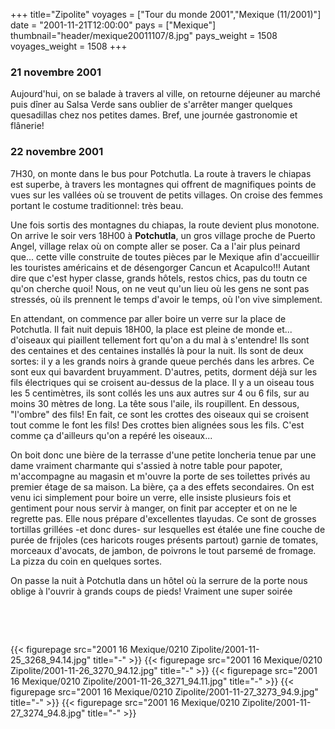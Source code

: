 +++
title="Zipolite"
voyages = ["Tour du monde 2001","Mexique (11/2001)"]
date = "2001-11-21T12:00:00"
pays = ["Mexique"]
thumbnail="header/mexique20011107/8.jpg"
pays_weight = 1508
voyages_weight = 1508
+++
### 21 novembre 2001

Aujourd'hui, on se balade à travers al ville, on retourne déjeuner au marché 
puis dîner au Salsa Verde sans oublier de s'arrêter manger quelques quesadillas 
chez nos petites dames. Bref, une journée gastronomie et flânerie!

### 22 novembre 2001

7H30, on monte dans le bus pour Potchutla. La route à travers le chiapas est 
superbe, à travers les montagnes qui offrent de magnifiques points de vues sur 
les vallées où se trouvent de petits villages. On croise des femmes portant 
le costume traditionnel: très beau.

Une fois sortis des montagnes du chiapas, la route devient plus monotone. On 
arrive le soir vers 18H00 à <b>Potchutla</b>, un gros village proche de Puerto 
Angel, village relax où on compte aller se poser. Ca a l'air plus peinard que... 
cette ville construite de toutes pièces par le Mexique afin d'accueillir les 
touristes américains et de désengorger Cancun et Acapulco!!! Autant dire que 
c'est hyper classe, grands hôtels, restos chics, pas du toutn ce qu'on cherche 
quoi! Nous, on ne veut qu'un lieu où les gens ne sont pas stressés, où ils prennent 
le temps d'avoir le temps, où l'on vive simplement.

En attendant, on commence par aller boire un verre sur la place de Potchutla. 
Il fait nuit depuis 18H00, la place est pleine de monde et... d'oiseaux qui 
piaillent tellement fort qu'on a du mal à s'entendre! Ils sont des centaines 
et des centaines installés là pour la nuit. Ils sont de deux sortes: il y a 
les grands noirs à grande queue perchés dans les arbres. Ce sont eux qui bavardent 
bruyamment. D'autres, petits, dorment déjà sur les fils électriques qui se croisent 
au-dessus de la place. Il y a un oiseau tous les 5 centimètres, ils sont collés 
les uns aux autres sur 4 ou 6 fils, sur au moins 30 mètres de long. La tête 
sous l'aile, ils roupillent. En dessous, "l'ombre" des fils! En fait, ce sont 
les crottes des oiseaux qui se croisent tout comme le font les fils! Des crottes 
bien alignées sous les fils. C'est comme ça d'ailleurs qu'on a repéré les oiseaux...

On boit donc une bière de la terrasse d'une petite loncheria tenue par une 
dame vraiment charmante qui s'assied à notre table pour papoter, m'accompagne 
au magasin et m'ouvre la porte de ses toilettes privés au premier étage de sa 
maison. La bière, ça a des effets secondaires. On est venu ici simplement pour 
boire un verre, elle insiste plusieurs fois et gentiment pour nous servir à 
manger, on finit par accepter et on ne le regrette pas. Elle nous prépare d'excellentes 
tlayudas. Ce sont de grosses tortillas grillées -et donc dures- sur lesquelles 
est étalée une fine couche de purée de frijoles (ces haricots rouges présents 
partout) garnie de tomates, morceaux d'avocats, de jambon, de poivrons le tout 
parsemé de fromage. La pizza du coin en quelques sortes.

On passe la nuit à Potchutla dans un hôtel où la serrure de la porte nous oblige 
à l'ouvrir à grands coups de pieds! Vraiment une super soirée

&nbsp;

&nbsp;


<div id="TOTO">{{< figurepage src="2001 16 Mexique/0210 Zipolite/2001-11-25_3268_94.14.jpg" title="-"  >}}
{{< figurepage src="2001 16 Mexique/0210 Zipolite/2001-11-26_3270_94.12.jpg" title="-"  >}}
{{< figurepage src="2001 16 Mexique/0210 Zipolite/2001-11-26_3271_94.11.jpg" title="-"  >}}
{{< figurepage src="2001 16 Mexique/0210 Zipolite/2001-11-27_3273_94.9.jpg" title="-"  >}}
{{< figurepage src="2001 16 Mexique/0210 Zipolite/2001-11-27_3274_94.8.jpg" title="-"  >}}
</DIV>

